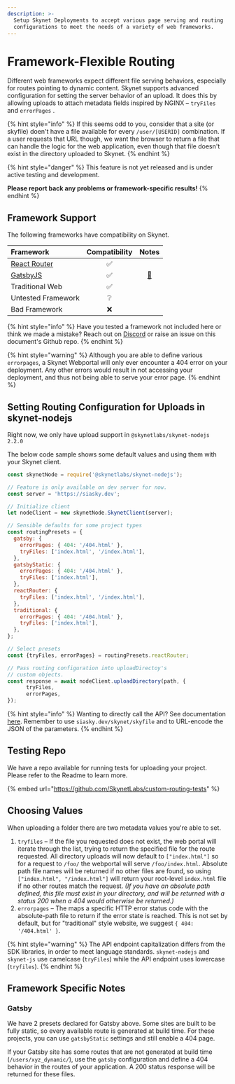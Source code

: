 ```yaml
---
description: >-
  Setup Skynet Deployments to accept various page serving and routing
  configurations to meet the needs of a variety of web frameworks.
---
```


# Framework-Flexible Routing

Different web frameworks expect different file serving behaviors, especially for routes pointing to dynamic content. Skynet supports advanced configuration for setting the server behavior of an upload. It does this by allowing uploads to attach metadata fields inspired by NGINX – `tryFiles` and `errorPages` .

{% hint style="info" %}
If this seems odd to you, consider that a site \(or skyfile\) doen't have a file available for every `/user/[USERID]` combination. If a user requests that URL though, we want the browser to return a file that can handle the logic for the web application, even though that file doesn't exist in the directory uploaded to Skynet.
{% endhint %}

{% hint style="danger" %}
This feature is not yet released and is under active testing and development.

**Please report back any problems or framework-specific results!**
{% endhint %}

## Framework Support

The following frameworks have compatibility on Skynet.

| Framework | Compatibility | Notes |
| :--- | :---: | :---: |
| [React Router](https://reactrouter.com/) | ✅ |  |
| [GatsbyJS](https://www.gatsbyjs.com/) | ✅ | [🔗](framework-flexible-routing.md#gatsby) |
| Traditional Web | ✅ |  |
| Untested Framework | ❔ |  |
| Bad Framework | ❌ |  |

{% hint style="info" %}
Have you tested a framework not included here or think we made a mistake? Reach out on [Discord](https://discord.gg/skynetlabs) or raise an issue on this document's Github repo.
{% endhint %}

{% hint style="warning" %}
Although you are able to define various `errorpages`, a Skynet Webportal will only ever encounter a 404 error on your deployment. Any other errors would result in not accessing your deployment, and thus not being able to serve your error page.
{% endhint %}

## Setting Routing Configuration for Uploads in skynet-nodejs

Right now, we only have upload support in `@skynetlabs/skynet-nodejs 2.2.0`

The below code sample shows some default values and using them with your Skynet client.

```javascript
const skynetNode = require('@skynetlabs/skynet-nodejs');

// Feature is only available on dev server for now.
const server = 'https://siasky.dev';

// Initialize client
let nodeClient = new skynetNode.SkynetClient(server);

// Sensible defaults for some project types
const routingPresets = {
  gatsby: {
    errorPages: { 404: '/404.html' },
    tryFiles: ['index.html', '/index.html'],
  },
  gatsbyStatic: {
    errorPages: { 404: '/404.html' },
    tryFiles: ['index.html'],
  },
  reactRouter: {
    tryFiles: ['index.html', '/index.html'],
  },
  traditional: {
    errorPages: { 404: '/404.html' },
    tryFiles: ['index.html'],
  },
};

// Select presets
const {tryFiles, errorPages} = routingPresets.reactRouter;

// Pass routing configuration into uploadDirectoy's
// custom objects.
const response = await nodeClient.uploadDirectory(path, {
      tryFiles,
      errorPages,
});
```

{% hint style="info" %}
Wanting to directly call the API? See documentation [here](https://gitlab.com/SkynetLabs/skyd/-/blob/master/doc/api/index.html.md#skynetskyfilesiapath-post). Remember to use `siasky.dev/skynet/skyfile` and to URL-encode the JSON of the parameters.
{% endhint %}

## Testing Repo

We have a repo available for running tests for uploading your project. Please refer to the Readme to learn more.

{% embed url="https://github.com/SkynetLabs/custom-routing-tests" %}

## Choosing Values

When uploading a folder there are two metadata values you're able to set.

1. `tryfiles` – If the file you requested does not exist, the web portal will iterate through the list, trying to return the specified file for the route requested. All directory uploads will now default to `["index.html"]` so for a request to `/foo/` the webportal will serve `/foo/index.html`. Absolute path file names will be returned if no other files are found, so using `["index.html", "/index.html"]` will return your root-level `index.html` file if no other routes match the request. _\(If you have an absolute path defined, this file must exist in your directory, and will be returned with a status 200 when a 404 would otherwise be returned.\)_
2. `errorpages` – The maps a specific HTTP error status code with the absolute-path file to return if the error state is reached. This is not set by default, but for "traditional" style website, we suggest `{ 404: '/404.html' }`.

{% hint style="warning" %}
The API endpoint capitalization differs from the SDK libraries, in order to meet language standards. `skynet-nodejs` and `skynet-js` use camelcase \(`tryFiles`\) while the API endpoint uses lowercase \(`tryfiles`\).
{% endhint %}

## Framework Specific Notes

### Gatsby

We have 2 presets declared for Gatsby above. Some sites are built to be fully static, so every available route is generated at build time. For these projects, you can use `gatsbyStatic` settings and still enable a 404 page.

If your Gatsby site has some routes that are not generated at build time \(`/users/xyz_dynamic/`\), use the `gatsby` configuration and define a 404 behavior in the routes of your application. A 200 status response will be returned for these files.

